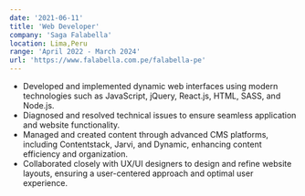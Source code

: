```yaml
---
date: '2021-06-11'
title: 'Web Developer'
company: 'Saga Falabella'
location: Lima,Peru
range: 'April 2022 - March 2024'
url: 'https://www.falabella.com.pe/falabella-pe'
---
```


- Developed and implemented dynamic web interfaces using modern technologies such as JavaScript, jQuery, React.js, HTML, SASS, and Node.js.
- Diagnosed and resolved technical issues to ensure seamless application and website functionality.
- Managed and created content through advanced CMS platforms, including Contentstack, Jarvi, and Dynamic, enhancing content efficiency and organization.
- Collaborated closely with UX/UI designers to design and refine website layouts, ensuring a user-centered approach and optimal user experience.
<!-- - View [OFFER LETTER](https://drive.google.com/file/) -->
